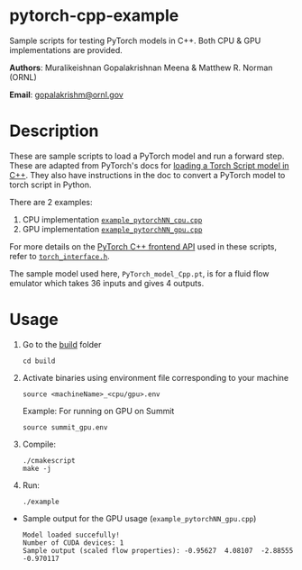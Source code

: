 # pytorch-cpp-example

Sample scripts for testing PyTorch models in C++. Both CPU \& GPU implementations are provided.

**Authors**: Muralikeishnan Gopalakrishnan Meena & Matthew R. Norman (ORNL)

**Email**: gopalakrishm@ornl.gov

# Description

These are sample scripts to load a PyTorch model and run a forward step. These are adapted from PyTorch's docs for [loading a Torch Script model in C++](https://pytorch.org/tutorials/advanced/cpp_export.html#loading-a-torchscript-model-in-c). They also have instructions in the doc to convert a PyTorch model to torch script in Python.

There are 2 examples:
1. CPU implementation [`example_pytorchNN_cpu.cpp`](example_pytorchNN_cpu.cpp)
2. GPU implementation [`example_pytorchNN_gpu.cpp`](example_pytorchNN_gpu.cpp)

For more details on the [PyTorch C++ frontend API](https://pytorch.org/tutorials/advanced/cpp_frontend.html) used in these scripts, refer to [`torch_interface.h`](torch_interface.h). 

The sample model used here, `PyTorch_model_Cpp.pt`, is for a fluid flow emulator which takes 36 inputs and gives 4 outputs.

# Usage

1. Go to the [build](build/) folder
    ```
    cd build
    ```
3. Activate binaries using environment file corresponding to your machine
    ```
    source <machineName>_<cpu/gpu>.env
    ```
    Example: For running on GPU on Summit
    ```
    source summit_gpu.env
    ```
3. Compile: 
    ```
    ./cmakescript
    make -j
    ```
4. Run:
    ```
    ./example
    ```
    
* Sample output for the GPU usage (`example_pytorchNN_gpu.cpp`)
  ```
  Model loaded succefully!
  Number of CUDA devices: 1
  Sample output (scaled flow properties): -0.95627  4.08107  -2.88555  -0.970117
  ```
